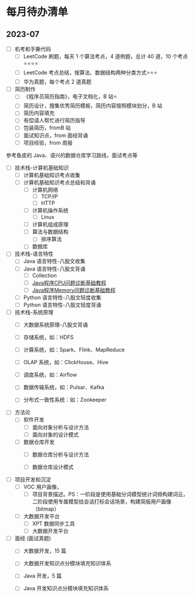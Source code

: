 # 每月待办清单


## 2023-07

- [ ] 机考和手撕代码
	- [ ] LeetCode 刷题，每天 1 个算法考点，4 道例题，总计 40 道，10 个考点⭐⭐⭐⭐
	- [ ] LeetCode 考点总结，按算法、数据结构两种分类方式⭐⭐⭐
	- [ ] 华为真题，每个考点 2 道真题

- [ ] 简历制作
	- [ ] 《程序员简历指南》，电子文档化，B 站⭐
	- [ ] 简历设计，搜集优秀简历模板，简历内容按照模块划分，B 站
	- [ ] 简历内容填充
	- [ ] 有偿请人帮忙进行简历指导
	- [ ] 包装简历，fromB 站
	- [ ] 面试知识点，from 面经背诵
	- [ ] 项目经验，from 周报

参考鱼皮的 Java、语兴的数据仓库学习路线，面试考点等
- [ ] 技术栈-计算机基础知识
	- [ ] 计算机基础知识考点收集
	- [ ] 计算机基础知识考点总结和背诵
		- [ ] 计算机网络
			- [ ] TCP/IP
			- [ ] HTTP
		- [ ] 计算机操作系统
			- [ ] Linux
		- [ ] 计算机组成原理
		- [ ] 算法与数据结构
			- [ ] 排序算法
		- [ ] 数据库
- [ ] 技术栈-语言特性
	- [ ] Java 语言特性-八股文收集
	- [ ] Java 语言特性-八股文背诵
		- [ ] Collection
		- [ ] [Java程序CPU问题诊断基础教程](work/programming/Java/Operation/Java程序CPU问题诊断基础教程.md)
		- [ ] [Java程序Memory问题诊断基础教程](work/programming/Java/Operation/Java程序Memory问题诊断基础教程.md)
	- [ ] Python 语言特性-八股文轻度收集
	- [ ] Python 语言特性-八股文轻度背诵
- [ ] 技术栈-系统原理
	- [ ] 大数据系统原理-八股文背诵
	- [ ] 存储系统，如：HDFS
	- [ ] 计算系统，如：Spark、Flink、MapReduce
	- [ ] OLAP 系统，如：ClickHouse、Hive
	- [ ] 调度系统，如：Airflow
	- [ ] 数据传输系统，如：Pulsar、Kafka
	- [ ] 分布式一致性系统：如：Zookeeper


- [ ] 方法论
	- [ ] 软件开发
		- [ ] 面向对象分析与设计方法
		- [ ] 面向对象的设计模式
	- [ ] 数据仓库开发
		- [ ] 数据仓库分析与设计方法
		- [ ] 数据仓库设计模式


- [ ] 项目开发和沉淀
	- [ ] VOC 用户画像，
		- [ ] 项目背景描述。PS：一阶段是使用基础分词模型统计词频构建词云，二阶段使用专属模型给会话打标会话场景，构建简版用户画像（bitmap）
	- [ ] 大数据开发平台
		- [ ] XPT 数据同步工具
		- [ ] 大数据开发平台

- [ ] 面经 (面试真题)
	- [ ] 大数据开发，15 篇
	- [ ] 大数据开发知识点分模块填充知识体系
	- [ ] Java 开发，5 篇
	- [ ] Java 开发知识点分模块填充知识体系


